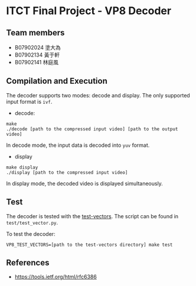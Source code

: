 # ITCT Final Project - VP8 Decoder #

## Team members ##
* B07902024 塗大為
* B07902134 黃于軒
* B07902141 林庭風

## Compilation and Execution ##
The decoder supports two modes: decode and display. The only supported input format is ```ivf```.

* decode:
```
make
./decode [path to the compressed input video] [path to the output video]
```

In decode mode, the input data is decoded into ```yuv``` format.


* display
```
make display
./display [path to the compressed input video]
```

In display mode, the decoded video is displayed simultaneously.


## Test ## 
The decoder is tested with the [test-vectors](https://github.com/webmproject/vp8-test-vectors). The script can be found in ```test/test_vector.py```.

To test the decoder:

```
VP8_TEST_VECTORS=[path to the test-vectors directory] make test
```


## References ##
* https://tools.ietf.org/html/rfc6386
